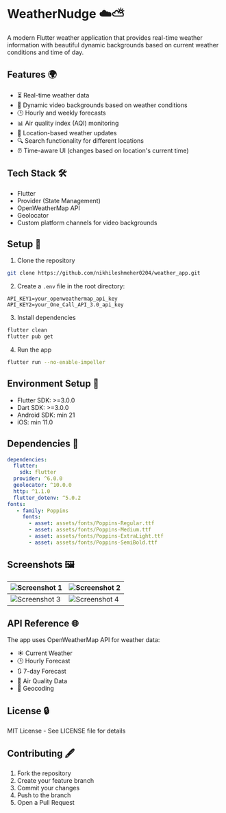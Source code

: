 # WeatherNudge ☁️⛅️

A modern Flutter weather application that provides real-time weather information with beautiful dynamic backgrounds based on current weather conditions and time of day.

## Features 🌍

- ⏳ Real-time weather data
- 🎥 Dynamic video backgrounds based on weather conditions
- 🕒 Hourly and weekly forecasts
- 📊 Air quality index (AQI) monitoring
- 📍 Location-based weather updates
- 🔍 Search functionality for different locations
- ⏰ Time-aware UI (changes based on location's current time)

## Tech Stack 🛠️

- Flutter
- Provider (State Management)
- OpenWeatherMap API
- Geolocator
- Custom platform channels for video backgrounds

## Setup 🔧

1. Clone the repository

```bash
git clone https://github.com/nikhileshmeher0204/weather_app.git
```

2. Create a `.env` file in the root directory:

```properties
API_KEY1=your_openweathermap_api_key
API_KEY2=your_One_Call_API_3.0_api_key
```

3. Install dependencies

```bash
flutter clean
flutter pub get
```

4. Run the app

```bash
flutter run --no-enable-impeller
```

## Environment Setup 🎤

- Flutter SDK: >=3.0.0
- Dart SDK: >=3.0.0
- Android SDK: min 21
- iOS: min 11.0

## Dependencies 📢

```yaml
dependencies:
  flutter:
    sdk: flutter
  provider: ^6.0.0
  geolocator: ^10.0.0
  http: ^1.1.0
  flutter_dotenv: ^5.0.2
fonts:
   - family: Poppins
     fonts:
       - asset: assets/fonts/Poppins-Regular.ttf
       - asset: assets/fonts/Poppins-Medium.ttf
       - asset: assets/fonts/Poppins-ExtraLight.ttf
       - asset: assets/fonts/Poppins-SemiBold.ttf
```

## Screenshots 🖼️

| ![Screenshot 1](https://github.com/user-attachments/assets/f553940f-4424-4e58-9a37-32e0545aa5c7) | ![Screenshot 2](https://github.com/user-attachments/assets/828be78c-a077-42bf-b9f2-70a3b60b5fcf) |
|---------------------------------------------------------------------------------------------------|---------------------------------------------------------------------------------------------------|
| ![Screenshot 3](https://github.com/user-attachments/assets/31fc541a-4cbe-466e-b8df-166e1bc429f6) | ![Screenshot 4](https://github.com/user-attachments/assets/f9d37809-8fa9-4761-842a-ed780bca6950) |





## API Reference 🌐

The app uses OpenWeatherMap API for weather data:
- ☀️ Current Weather
- 🕒 Hourly Forecast
- 🔃 7-day Forecast
- 💨 Air Quality Data
- 📍 Geocoding

## License 🔒

MIT License - See LICENSE file for details

## Contributing 🖋️

1. Fork the repository
2. Create your feature branch
3. Commit your changes
4. Push to the branch
5. Open a Pull Request

